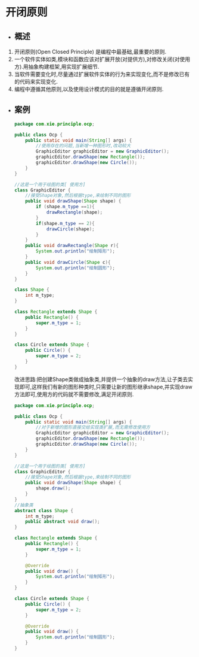 # 开闭原则

- ## 概述

1. 开闭原则(Open Closed Principle) 是编程中最基础,最重要的原则.
2. 一个软件实体如类,模块和函数应该对扩展开放(对提供方),对修改关闭(对使用方).用抽象构建框架,用实现扩展细节.
3. 当软件需要变化时,尽量通过扩展软件实体的行为来实现变化,而不是修改已有的代码来实现变化.
4. 编程中遵循其他原则,以及使用设计模式的目的就是遵循开闭原则.

- ## 案例

  ```java
  package com.xie.principle.ocp;
  
  public class Ocp {
      public static void main(String[] args) {
          //使用存在的问题,当新增一种图形时,改动较大
          GraphicEditor graphicEditor = new GraphicEditor();
          graphicEditor.drawShape(new Rectangle());
          graphicEditor.drawShape(new Circle());
      }
  }
  
  //这是一个用于绘图的类[ 使用方]
  class GraphicEditor {
      //接受Shape对象,然后根据type,来绘制不同的图形
      public void drawShape(Shape shape) {
          if (shape.m_type ==1){
              drawRectangle(shape);
          }
          if(shape.m_type == 2){
              drawCircle(shape);
          }
      }
      public void drawRectangle(Shape r){
          System.out.println("绘制矩形");
      }
      public void drawCircle(Shape c){
          System.out.println("绘制圆形");
      }
  }
  
  class Shape {
      int m_type;
  }
  
  class Rectangle extends Shape {
      public Rectangle() {
          super.m_type = 1;
      }
  }
  
  class Circle extends Shape {
      public Circle() {
          super.m_type = 2;
      }
  }
  ```

  改进思路:把创建Shape类做成抽象类,并提供一个抽象的draw方法,让子类去实现即可,这样我们有新的图形种类时,只需要让新的图形继承shape,并实现draw方法即可,使用方的代码就不需要修改,满足开闭原则.

  ```java
  package com.xie.principle.ocp;
  
  public class Ocp {
      public static void main(String[] args) {
          //对于新增的图形直接交给实现类扩展,而无需修改使用方
          GraphicEditor graphicEditor = new GraphicEditor();
          graphicEditor.drawShape(new Rectangle());
          graphicEditor.drawShape(new Circle());
      }
  }
  
  //这是一个用于绘图的类[ 使用方]
  class GraphicEditor {
      //接受Shape对象,然后根据type,来绘制不同的图形
      public void drawShape(Shape shape) {
          shape.draw();
      }
  }
  //抽象类
  abstract class Shape {
      int m_type;
      public abstract void draw();
  }
  
  class Rectangle extends Shape {
      public Rectangle() {
          super.m_type = 1;
      }
  
      @Override
      public void draw() {
          System.out.println("绘制矩形");
      }
  }
  
  class Circle extends Shape {
      public Circle() {
          super.m_type = 2;
      }
  
      @Override
      public void draw() {
          System.out.println("绘制圆形");
      }
  }
  ```
